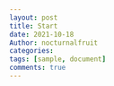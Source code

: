 ```yaml
---
layout: post
title: Start
date: 2021-10-18
Author: nocturnalfruit
categories: 
tags: [sample, document]
comments: true
--- 
```

